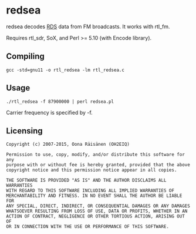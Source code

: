 redsea
======
redsea decodes [RDS](http://en.wikipedia.org/wiki/Radio_Data_System) data from FM broadcasts. It works with rtl_fm.

Requires rtl_sdr, SoX, and Perl &gt;= 5.10 (with Encode library).

Compiling
---------

    gcc -std=gnu11 -o rtl_redsea -lm rtl_redsea.c

Usage
-----

    ./rtl_redsea -f 87900000 | perl redsea.pl

Carrier frequency is specified by -f.

Licensing
---------

    Copyright (c) 2007-2015, Oona Räisänen (OH2EIQ)
    
    Permission to use, copy, modify, and/or distribute this software for any
    purpose with or without fee is hereby granted, provided that the above
    copyright notice and this permission notice appear in all copies.
    
    THE SOFTWARE IS PROVIDED "AS IS" AND THE AUTHOR DISCLAIMS ALL WARRANTIES
    WITH REGARD TO THIS SOFTWARE INCLUDING ALL IMPLIED WARRANTIES OF
    MERCHANTABILITY AND FITNESS. IN NO EVENT SHALL THE AUTHOR BE LIABLE FOR
    ANY SPECIAL, DIRECT, INDIRECT, OR CONSEQUENTIAL DAMAGES OR ANY DAMAGES
    WHATSOEVER RESULTING FROM LOSS OF USE, DATA OR PROFITS, WHETHER IN AN
    ACTION OF CONTRACT, NEGLIGENCE OR OTHER TORTIOUS ACTION, ARISING OUT OF
    OR IN CONNECTION WITH THE USE OR PERFORMANCE OF THIS SOFTWARE.
